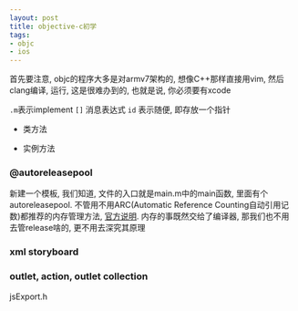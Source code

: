 ```yaml
---
layout: post
title: objective-c初学
tags:
- objc
- ios
---
```


首先要注意, objc的程序大多是对armv7架构的, 想像C++那样直接用vim, 然后clang编译, 运行, 这是很难办到的, 也就是说, 你必须要有xcode

`.m`表示implement
`[]` 消息表达式
`id` 表示随便, 即存放一个指针
+ 类方法
- 实例方法

### @autoreleasepool

新建一个模板, 我们知道, 文件的入口就是main.m中的main函数, 里面有个autoreleasepool. 不管用不用ARC(Automatic Reference Counting自动引用记数)都推荐的内存管理方法, [官方说明](https://developer.apple.com/library/mac/documentation/Cocoa/Reference/Foundation/Classes/NSAutoreleasePool_Class/Reference/Reference.html). 内存的事既然交给了编译器, 那我们也不用去管release啥的, 更不用去深究其原理


### xml storyboard

### outlet, action, outlet collection

<JSExport>

jsExport.h
